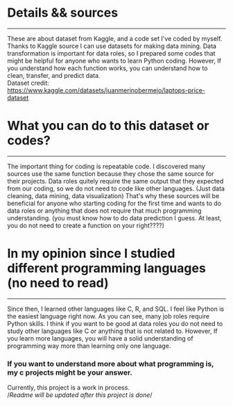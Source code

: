 # Details && sources
------------------------
These are about dataset from Kaggle, and a code set I've coded by myself.
Thanks to Kaggle source I can use datasets for making data mining. 
Data transformation is important for data roles, so I prepared some codes that might be helpful for anyone who wants to learn Python coding.
However, If you understand how each function works, you can understand how to clean, transfer, and predict data. \
Dataset credit: https://www.kaggle.com/datasets/juanmerinobermejo/laptops-price-dataset

# What you can do to this dataset or codes?
------------------------
The important thing for coding is repeatable code. I discovered many sources use the same function because they chose the same source for their projects. Data roles quitely require the same output that they expected from our coding, so we do not need to code like other languages. (Just data cleaning, data mining, data visualization)
That's why these sources will be beneficial for anyone who starting coding for the first time and wants to do data roles or anything that does not require that much programming understanding. (you must know how to do data prediction I guess. At least, you do not need to create a function on your right????)

# In my opinion since I studied different programming languages (no need to read)
------------------------
Since then, I learned other languages like C, R, and SQL. I feel like Python is the easiest language right now.
As you can see, many job roles require Python skills. I think if you want to be good at data roles you do not need to study other languages like C or anything that is not related to.
However, If you learn more languages, you will have a solid understanding of programming way more than learning only one language.

### If you want to understand more about what programming is, my c projects might be your answer.
Currently, this project is a work in process.\
/*Readme will be updated after this project is done*/



